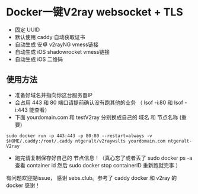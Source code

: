 # Docker一键V2ray websocket + TLS

* 固定 UUID 
* 默认使用 caddy 自动获取证书
* 自动生成 安卓 v2rayNG vmess链接
* 自动生成 iOS shadowrocket vmess链接
* 自动生成 iOS 二维码

## 使用方法

 * 准备好域名并指向你这台服务器IP
 * 会占用 443 和 80 端口请提前确认没有跑其他的业务 （ lsof -i:80 和 lsof -i:443 能查看）
 * 下面 yourdomain.com 和 testV2ray 分别换成自己的 域名 和 节点名称 (重要)

```
sudo docker run -p 443:443 -p 80:80 --restart=always -v $HOME/.caddy:/root/.caddy ntgeralt/v2raywslts yourdomain.com ntgeralt-V2ray
```

* 跑完请复制保存好自己的 节点信息！（真心忘了或者丢了 sudo docker ps -a 查看 container id 然后 sudo docker stop containerID 重新跑就完事 ）

有问题欢迎提issue， 感谢 sebs.club。参考了 caddy docker 和 v2ray 的 docker 感谢！
